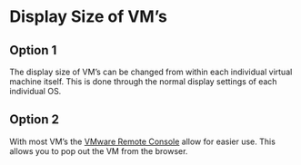# Display Size of VM’s

## Option 1

The display size of VM’s can be changed from within each individual virtual machine itself. This is done through the normal display settings of each individual OS.

## Option 2

With most VM’s the [VMware Remote Console](https://my.vmware.com/en/web/vmware/downloads/details?downloadGroup=VMRC1120&productId=974) allow for easier use. This allows you to pop out the VM from the browser.

